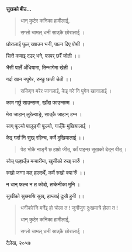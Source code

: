 **सुखको बीउ\...**

> धान् कुटेर कनिका हामीलाई्,
>
> सग्लो चामल् धनी साउ्कै छोरालाई् ।

छोरालाई फुल् ख्वाउन भनी, पाल्न दिए पोथी ।

सित्तै कमाइ् दउर् भने, फापर् छरेँ जोती ।।

भैंसी पालेँ अँधियामा, तिन्भागेमा खेती ।

गर्दा खान नपुगेर, रुन्छु छाती चेती ।।

> सकिएन मरेर जानलाई्, केइ् गरे\'नि पुगेन खानालाई् ।

काम गर्छु साउन्सम्म, खाँदा फाउन्सम्म ।

मेरा जाहान् लुरेल्याङ्रे, साउ्कै जाहान् टम्म ।

साग् फूल्यो पालुङ्गी फूल्यो, गाउ्ँकै मुखियालाई् ।

केइ् गर्दा\'नि सुख् रहिन्च, कर्मै दुखियालाई् ।।

> पेट भोकै नाङ्गै छ हाम्रो जीउ्, काँ पाइन्छ सुखको देउ्न बीउ् ।

सोच् पल्हाउ्ँच मन्बारीमा, खुसीको रुख् सारुँ ।

रुखो जग्गा मल् हाल्दथेँ, कर्मै रुखो क्या\'रुँ ।।

न धान् फल्च न त कोदो, तप्केनीका मुनि ।

सुखीको सुख्माथि सुख्, हाम्लाई दुःखै हुनी ।।

> धनीको\'नि मर्नेइ् हो चोला त ! जुगौंजुग दुःखमात्रै होला त !
>
> धान् कुटेर कनिका हामीलाई्,
>
> सग्लो चामल् धनी साउ्कै छोरालाई् ।

दैलेख, २०५७
